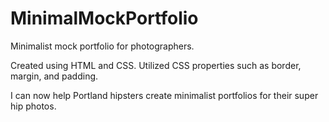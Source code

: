 # MinimalMockPortfolio
Minimalist mock portfolio for photographers.

Created using HTML and CSS. Utilized CSS properties such as border, margin, and padding. 

I can now help Portland hipsters create minimalist portfolios for their super hip photos. 
